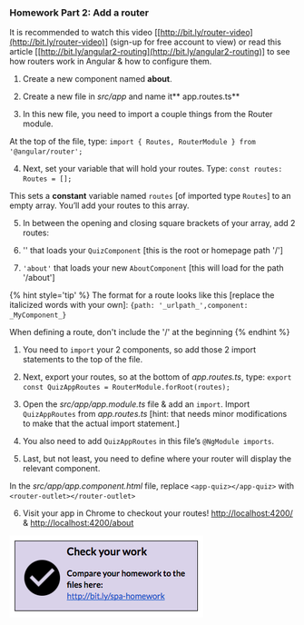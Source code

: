 ### Homework Part 2: Add a router 

It is recommended to watch this video [[http://bit.ly/router-video](http://bit.ly/router-video)] (sign-up for free account to view) or read this article [[http://bit.ly/angular2-routing](http://bit.ly/angular2-routing)] to see how routers work in Angular & how to configure them.

1.  Create a new component named **about**.

2.  Create a new file in *src/app* and name it** app.routes.ts**

3.  In this new file, you need to import a couple things from the Router module.

  At the top of the file, type: `import { Routes, RouterModule } from '@angular/router';`
  
4.  Next, set your variable that will hold your routes. Type: `const routes: Routes = [];` 

  This sets a **constant** variable named `routes` [of imported type `Routes`] to an empty array. You’ll add your routes to this array.
  
5.  In between the opening and closing square brackets of your array, add 2 routes:

  1. '' that loads your `QuizComponent` [this is the root or homepage path '/']
  
  2.  `'about'` that loads your new `AboutComponent` [this will load for the path '/about']
  
  {% hint style='tip' %}
The format for a route looks like this [replace the italicized words with your own]:
`{path: '_urlpath_',component: _MyComponent_}`

When defining a route, don't include the '/' at the beginning
  {% endhint %}

1.  You need to `import` your 2 components, so add those 2 import statements to the top of the file.

2.  Next, export your routes, so at the bottom of *app.routes.ts*, type: `export const QuizAppRoutes = RouterModule.forRoot(routes);`

3.  Open the *src/app/app.module.ts* file & add an `import`. Import `QuizAppRoutes` from *app.routes.ts* [hint: that needs minor modifications to make that the actual import statement.]

4.  You also need to add `QuizAppRoutes` in this file’s `@NgModule imports`.

5.  Last, but not least, you need to define where your router will display the relevant component.

  In the *src/app/app.component.html* file, replace `<app-quiz></app-quiz>` with `<router-outlet></router-outlet>`
  
6.  Visit your app in Chrome to checkout your routes! [http://localhost:4200/](http://localhost:4200/) & [http://localhost:4200/about](http://localhost:4200/about)

[![](../images/29.png)](http://bit.ly/spa-homework)
